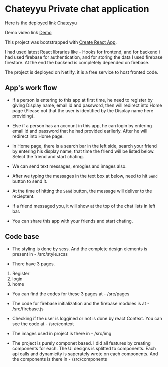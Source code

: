 # Chateyyu Private chat application

Here is the deployed link [Chateyyu](https://chateyyu.netlify.app/)

Demo video link [Demo](https://drive.google.com/file/d/1dhv9iWcmwGbHmJ3HZGw4MKbkgGMSkHOi/view?usp=drivesdk)

This project was bootstrapped with [Create React App](https://github.com/facebook/create-react-app).

I had used latest React libraries like - Hooks for frontend, and for backend i had used firebase for authentication, and for storing the data I used firebase firestore.
At the end the backend is completely depended on firebase.

The project is deployed on Netlify. it is a free service to host fronted code.

## App's work flow

- If a person is entering to this app at first time, he need to register by giving Display name, email id and password, then will redirect into Home page (Please not that the user is identified by the Display name here providing).

- Else if a person has an account in this app, he can login by entering email id and password that he had provided earlierly. After he will redirect into Home page.

- In Home page, there is a search bar in the left side, search your friend by entering his display name, that time the friend will be listed below.
Select the friend and start chating.

- We can send text messages, emogies and images also.

- After we typing the messages in the text box at below, need to hit `Send` button to send it.

- At the time of hitting the `Send` button, the message will deliver to the recieptent.

- If a friend messaged you, it will show at the top of the chat lists in left bar.

- You can share this app with your friends and start chating.

## Code base

 - The styling is done by scss. And the complete design elements is present in - /src/style.scss

 - There have 3 pages. 
1. Register
2. login
3. home

 - You can find the codes for these 3 pages at - /src/pages

 - The code for firebase initialization and the firebase modules is at - /src/firebase.js

- Checking if the user is loggined or not is done by react Context. You can see the code at - /src/context

- The images used in project is there in - /src/img

- The project is purely componet based. I did all features by creating components for each. The UI designs is splitted to components. Each api calls and dynamicity is saperately wrote on each components. And the components is there in - /src/components





 
